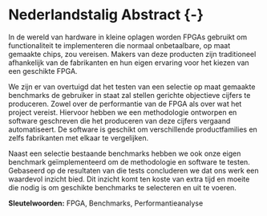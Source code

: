 # Nederlandstalig Abstract {-}

In de wereld van hardware in kleine oplagen worden FPGAs gebruikt om functionaliteit te implementeren die normaal onbetaalbare, op maat gemaakte chips, zou vereisen. Makers van deze producten zijn traditioneel afhankelijk van de fabrikanten en hun eigen ervaring voor het kiezen van een geschikte FPGA.

We zijn er van overtuigd dat het testen van een selectie op maat gemaakte benchmarks de gebruiker in staat zal stellen gerichte objectieve cijfers te produceren. Zowel over de performantie van de FPGA als over wat het project vereist. Hiervoor hebben we een methodologie ontworpen en software geschreven die het produceren van deze cijfers vergaand automatiseert. De software is geschikt om verschillende productfamilies en zelfs fabrikanten met elkaar te vergelijken.

Naast een selectie bestaande benchmarks hebben we ook onze eigen benchmark geïmplementeerd om de methodologie en software te testen. Gebaseerd op de resultaten van die tests concluderen we dat ons werk een waardevol inzicht bied. Dit inzicht komt ten koste van extra tijd en moeite die nodig is om geschikte benchmarks te selecteren en uit te voeren.

**Sleutelwoorden:** FPGA, Benchmarks, Performantieanalyse
